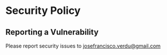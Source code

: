 # Security Policy

## Reporting a Vulnerability

Please report security issues to josefrancisco.verdu@gmail.com
